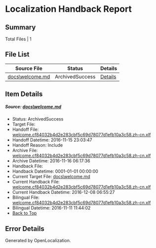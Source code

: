 # <a name='report-top'></a> Localization Handback Report

## Summary
 Total Files | 1

## File List
 Source File | Status | Details 
 ----------- | ------ | ------- 
 [docs\welcome.md](https://github.com/dotnet/docs/blob/5d55f1a4211e17ef0d8a4cff4d508e2b1a168700/docs/welcome.md) | ArchivedSuccess | [Details](#478f136e7e979cb8828c580e049b65c40302f73b7351)

## Item Details
##### <a name='478f136e7e979cb8828c580e049b65c40302f73b7351'></a> Source: [docs\welcome.md](https://github.com/dotnet/docs/blob/5d55f1a4211e17ef0d8a4cff4d508e2b1a168700/docs/welcome.md)
* Status: ArchivedSuccess
* Target File: 
* Handoff File: [welcome.cf84032b4d2e283cbf5c69d78077d1efb10a3c58.zh-cn.xlf](https://github.com/dotnet/docs.handoff/blob/83fe09510dfe2ed2b3a6c985349ab457129cdf66/ol-handoff/dotnet/docs.zh-cn/master/ht-p1/welcome.cf84032b4d2e283cbf5c69d78077d1efb10a3c58.zh-cn.xlf)
* Handoff Datetime: 2016-11-15 23:03:47
* Handoff Reason: Include
* Archive File: [welcome.cf84032b4d2e283cbf5c69d78077d1efb10a3c58.zh-cn.xlf](https://github.com/dotnet/docs.handoff/blob/59e334ad213b4a8532f40faeccbd449b588d12c3/ol-archive/dotnet/docs.zh-cn/master/ht-p1/welcome.cf84032b4d2e283cbf5c69d78077d1efb10a3c58.zh-cn.xlf)
* Archive Datetime: 2016-11-16 06:17:36
* Handback File: 
* Handback Datetime: 0001-01-01 00:00:00
* Current Target File: [docs\welcome.md](https://github.com/dotnet/docs.zh-cn/blob/e1eb270a07f4c7e4df1e61b9c07878216afa5784/docs/welcome.md)
* Current Handback File: [welcome.cf84032b4d2e283cbf5c69d78077d1efb10a3c58.zh-cn.xlf](https://github.com/dotnet/docs.handback/blob/7feff218aaf7cc2a82e6bfe457fbd60e5ab1c520/ol-handback/dotnet/docs.zh-cn/master/ht-p1/welcome.cf84032b4d2e283cbf5c69d78077d1efb10a3c58.zh-cn.xlf)
* Current Handback Datetime: 2016-12-08 06:55:27
* Bilingual File: [welcome.cf84032b4d2e283cbf5c69d78077d1efb10a3c58.zh-cn.xlf](https://github.com/dotnet/docs.handback/blob/f904c223f8a3602fe179be21a72039723005bb43/ol-handback/dotnet/docs.zh-cn/master/ht-p1/welcome.cf84032b4d2e283cbf5c69d78077d1efb10a3c58.zh-cn.xlf)
* Bilingual Datetime: 2016-11-11 11:44:02
* [Back to Top](#report-top)


## Error Details

Generated by OpenLocalization.
